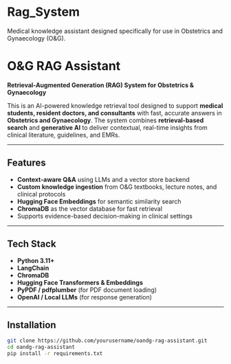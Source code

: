 # Rag_System
Medical knowledge assistant designed specifically for use in Obstetrics and Gynaecology (O&G). 

# O&G RAG Assistant

**Retrieval-Augmented Generation (RAG) System for Obstetrics & Gynaecology**

This is an AI-powered knowledge retrieval tool designed to support **medical students, resident doctors, and consultants** with fast, accurate answers in **Obstetrics and Gynaecology**. 
The system combines **retrieval-based search** and **generative AI** to deliver contextual, real-time insights from clinical literature, guidelines, and EMRs.

---

##  Features

-  **Context-aware Q&A** using LLMs and a vector store backend
-  **Custom knowledge ingestion** from O&G textbooks, lecture notes, and clinical protocols
-  **Hugging Face Embeddings** for semantic similarity search
-  **ChromaDB** as the vector database for fast retrieval
- Supports evidence-based decision-making in clinical settings

---

## Tech Stack

- **Python 3.11+**
- **LangChain**
- **ChromaDB**
- **Hugging Face Transformers & Embeddings**
- **PyPDF / pdfplumber** (for PDF document loading)
- **OpenAI / Local LLMs** (for response generation)

---

## Installation

```bash
git clone https://github.com/yourusername/oandg-rag-assistant.git
cd oandg-rag-assistant
pip install -r requirements.txt

